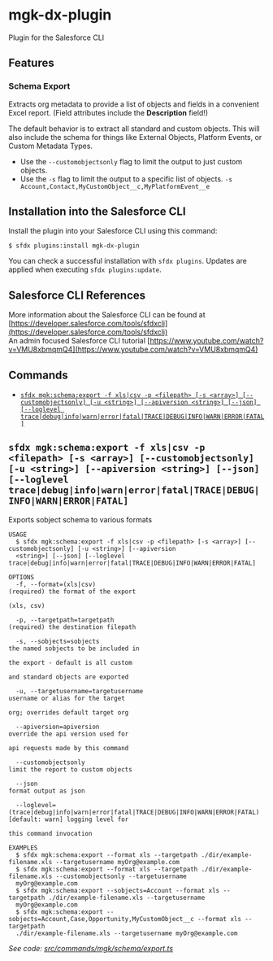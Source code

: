 # mgk-dx-plugin
Plugin for the Salesforce CLI

## Features

### Schema Export
Extracts org metadata to provide a list of objects and fields in a convenient Excel report. (Field attributes include the **Description** field!)

The default behavior is to extract all standard and custom objects.  This will also include the schema for things like External Objects, Platform Events, or Custom Metadata Types.

- Use the `--customobjectsonly` flag to limit the output to just custom objects.
- Use the `-s` flag to limit the output to a specific list of objects.  `-s Account,Contact,MyCustomObject__c,MyPlatformEvent__e`


## Installation into the Salesforce CLI

Install the plugin into your Salesforce CLI using this command:

```sh-session
$ sfdx plugins:install mgk-dx-plugin
```

You can check a successful installation with `sfdx plugins`. Updates are applied when executing `sfdx plugins:update`.

## Salesforce CLI References
More information about the Salesforce CLI can be found at [https://developer.salesforce.com/tools/sfdxcli](https://developer.salesforce.com/tools/sfdxcli)
<br>
An admin focused Salesforce CLI tutorial [https://www.youtube.com/watch?v=VMU8xbmqmQ4](https://www.youtube.com/watch?v=VMU8xbmqmQ4) 


## Commands
  <!-- commands -->
* [`sfdx mgk:schema:export -f xls|csv -p <filepath> [-s <array>] [--customobjectsonly] [-u <string>] [--apiversion <string>] [--json] [--loglevel trace|debug|info|warn|error|fatal|TRACE|DEBUG|INFO|WARN|ERROR|FATAL]`](#sfdx-mgkschemaexport--f-xlscsv--p-filepath--s-array---customobjectsonly--u-string---apiversion-string---json---loglevel-tracedebuginfowarnerrorfataltracedebuginfowarnerrorfatal)

## `sfdx mgk:schema:export -f xls|csv -p <filepath> [-s <array>] [--customobjectsonly] [-u <string>] [--apiversion <string>] [--json] [--loglevel trace|debug|info|warn|error|fatal|TRACE|DEBUG|INFO|WARN|ERROR|FATAL]`

Exports sobject schema to various formats

```
USAGE
  $ sfdx mgk:schema:export -f xls|csv -p <filepath> [-s <array>] [--customobjectsonly] [-u <string>] [--apiversion 
  <string>] [--json] [--loglevel trace|debug|info|warn|error|fatal|TRACE|DEBUG|INFO|WARN|ERROR|FATAL]

OPTIONS
  -f, --format=(xls|csv)                                                            (required) the format of the export
                                                                                    (xls, csv)

  -p, --targetpath=targetpath                                                       (required) the destination filepath

  -s, --sobjects=sobjects                                                           the named sobjects to be included in
                                                                                    the export - default is all custom
                                                                                    and standard objects are exported

  -u, --targetusername=targetusername                                               username or alias for the target
                                                                                    org; overrides default target org

  --apiversion=apiversion                                                           override the api version used for
                                                                                    api requests made by this command

  --customobjectsonly                                                               limit the report to custom objects

  --json                                                                            format output as json

  --loglevel=(trace|debug|info|warn|error|fatal|TRACE|DEBUG|INFO|WARN|ERROR|FATAL)  [default: warn] logging level for
                                                                                    this command invocation

EXAMPLES
  $ sfdx mgk:schema:export --format xls --targetpath ./dir/example-filename.xls --targetusername myOrg@example.com
  $ sfdx mgk:schema:export --format xls --targetpath ./dir/example-filename.xls --customobjectsonly --targetusername 
  myOrg@example.com
  $ sfdx mgk:schema:export --sobjects=Account --format xls --targetpath ./dir/example-filename.xls --targetusername 
  myOrg@example.com
  $ sfdx mgk:schema:export --sobjects=Account,Case,Opportunity,MyCustomObject__c --format xls --targetpath 
  ./dir/example-filename.xls --targetusername myOrg@example.com
```

_See code: [src/commands/mgk/schema/export.ts](https://github.com/scottmcclung/mgk-dx-plugin/blob/v1.0.2/src/commands/mgk/schema/export.ts)_
<!-- commandsstop -->
